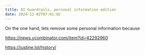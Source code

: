 ```yaml
---
title: AI Guardrails, personal information edition
date: 2024-12-02T07:01:02
---
```


On the one hand, lets remove some personal information because 

https://news.ycombinator.com/item?id=42292960

https://justine.lol/history/



